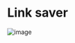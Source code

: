 # Link saver
![image](https://github.com/keshavmittalgit/college-project1/assets/104780745/33268c56-48c6-4d18-a27f-06973a6347b6)

